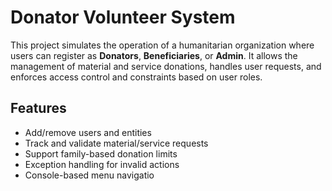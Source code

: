 # Donator Volunteer System

This project simulates the operation of a humanitarian organization where users can register as **Donators**, **Beneficiaries**, or **Admin**. It allows the management of material and service donations, handles user requests, and enforces access control and constraints based on user roles.

##  Features
- Add/remove users and entities
- Track and validate material/service requests
- Support family-based donation limits
- Exception handling for invalid actions
- Console-based menu navigatio
